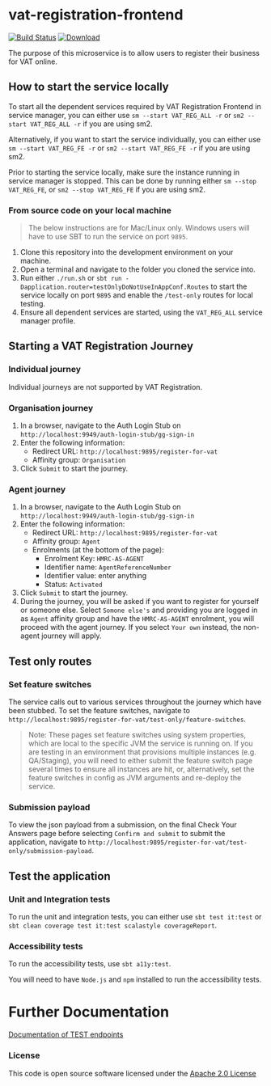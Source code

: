 # vat-registration-frontend

[![Build Status](https://travis-ci.org/hmrc/vat-registration-frontend.svg)](https://travis-ci.org/hmrc/vat-registration-frontend) [ ![Download](https://api.bintray.com/packages/hmrc/releases/vat-registration-frontend/images/download.svg) ](https://bintray.com/hmrc/releases/vat-registration-frontend/_latestVersion)

The purpose of this microservice is to allow users to register their business for VAT online.

## How to start the service locally
To start all the dependent services required by VAT Registration Frontend in service manager, you can either use `sm --start VAT_REG_ALL -r` or `sm2 --start VAT_REG_ALL -r` if you are using sm2.

Alternatively, if you want to start the service individually, you can either use `sm --start VAT_REG_FE -r` or  `sm2 --start VAT_REG_FE -r` if you are using sm2.

Prior to starting the service locally, make sure the instance running in service manager is stopped. This can be done by running either `sm --stop VAT_REG_FE`, or `sm2 --stop VAT_REG_FE` if you are using sm2.

### From source code on your local machine
> The below instructions are for Mac/Linux only. Windows users will have to use SBT to run the service on port `9895`.
1. Clone this repository into the development environment on your machine.
2. Open a terminal and navigate to the folder you cloned the service into.
3. Run either `./run.sh` or `sbt run -Dapplication.router=testOnlyDoNotUseInAppConf.Routes` to start the service locally on port `9895` and enable the `/test-only` routes for local testing.
4. Ensure all dependent services are started, using the `VAT_REG_ALL` service manager profile.

## Starting a VAT Registration Journey

### Individual journey
Individual journeys are not supported by VAT Registration.

### Organisation journey
1. In a browser, navigate to the Auth Login Stub on `http://localhost:9949/auth-login-stub/gg-sign-in`
2. Enter the following information:
    - Redirect URL: `http://localhost:9895/register-for-vat`
    - Affinity group: `Organisation`
3. Click `Submit` to start the journey.

### Agent journey
1. In a browser, navigate to the Auth Login Stub on `http://localhost:9949/auth-login-stub/gg-sign-in`
2. Enter the following information:
    - Redirect URL: `http://localhost:9895/register-for-vat`
    - Affinity group: `Agent`
    - Enrolments (at the bottom of the page):
        - Enrolment Key: `HMRC-AS-AGENT`
        - Identifier name: `AgentReferenceNumber`
        - Identifier value: enter anything
        - Status: `Activated`
3. Click `Submit` to start the journey.
4. During the journey, you will be asked if you want to register for yourself or someone else. Select `Somone else's`
   and providing you are logged in as `Agent` affinity group and have the `HMRC-AS-AGENT` enrolment, you will proceed
   with the agent journey. If you select `Your own` instead, the non-agent journey will apply.

## Test only routes

### Set feature switches
The service calls out to various services throughout the journey which have been stubbed. To set the feature switches, navigate to `http://localhost:9895/register-for-vat/test-only/feature-switches`.

> Note: These pages set feature switches using system properties, which are local to the specific JVM the service is running on.
> If you are testing in an environment that provisions multiple instances (e.g. QA/Staging), you will need to either submit the feature switch page
> several times to ensure all instances are hit, or, alternatively, set the feature switches in config as JVM arguments and
> re-deploy the service.

### Submission payload
To view the json payload from a submission, on the final Check Your Answers page before selecting `Confirm and submit` to submit the application, navigate to ```http://localhost:9895/register-for-vat/test-only/submission-payload```.

## Test the application

### Unit and Integration tests
To run the unit and integration tests, you can either use ```sbt test it:test``` or ```sbt clean coverage test it:test scalastyle coverageReport```.

### Accessibility tests
To run the accessibility tests, use ```sbt a11y:test```. 

You will need to have `Node.js` and `npm` installed to run the accessibility tests. 

# Further Documentation
[Documentation of TEST endpoints](test-endpoints.md)

### License
This code is open source software licensed under the [Apache 2.0 License]("http://www.apache.org/licenses/LICENSE-2.0.html")